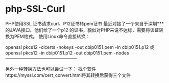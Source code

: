 # php-SSL-Curl
PHP使用SSL 证书请求curl、P12证书转pem证书
最近对接了一个来自于深圳***的JAVA接口、他们给了一个p12 的证书，貌似对PHP来说不达标，需要将该证转换为PEM格式。
使用Linux命令直接转换：

openssl pkcs12 -clcerts -nokeys -out cbip0151.pem -in cbip0151.p12
或
openssl pkcs12 -in cbip0151.p12 -out cbip0151.pem -nodes 
————————————————

另外一种转换方法也可以尝试一下：
找个软件https://myssl.com/cert_convert.html将其转换后获得三个文件

